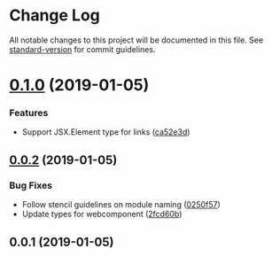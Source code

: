 # Change Log

All notable changes to this project will be documented in this file. See [standard-version](https://github.com/conventional-changelog/standard-version) for commit guidelines.

<a name="0.1.0"></a>
# [0.1.0](https://github.com/mu-lib/mu-svg-screen/compare/v0.0.2...v0.1.0) (2019-01-05)


### Features

* Support JSX.Element type for links ([ca52e3d](https://github.com/mu-lib/mu-svg-screen/commit/ca52e3d))



<a name="0.0.2"></a>
## [0.0.2](https://github.com/mu-lib/mu-svg-screen/compare/v0.0.1...v0.0.2) (2019-01-05)


### Bug Fixes

* Follow stencil guidelines on module naming ([0250f57](https://github.com/mu-lib/mu-svg-screen/commit/0250f57))
* Update types for webcomponent ([2fcd60b](https://github.com/mu-lib/mu-svg-screen/commit/2fcd60b))



<a name="0.0.1"></a>
## 0.0.1 (2019-01-05)
